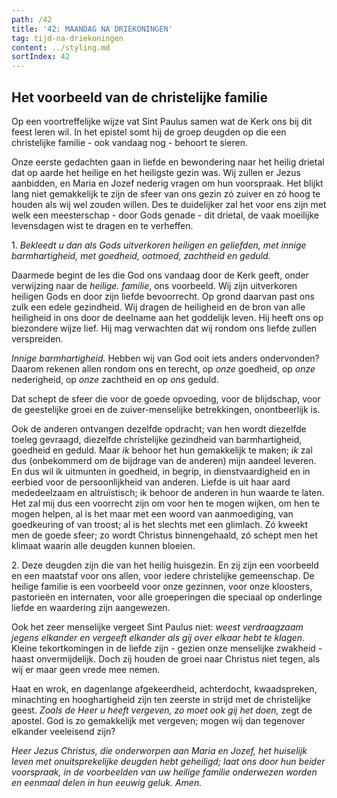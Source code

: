 ```yaml
---
path: /42
title: '42: MAANDAG NA DRIEKONINGEN'
tag: tijd-na-driekoningen
content: ../styling.md
sortIndex: 42
---
```


## Het voorbeeld van de christelijke familie

Op een voortreffelijke wijze vat Sint Paulus samen wat de Kerk ons bij dit feest leren wil. In het epistel somt hij de groep deugden op die een christelijke familie - ook vandaag nog - behoort te sieren.

Onze eerste gedachten gaan in liefde en bewondering naar het heilig drietal dat op aarde het heilige en het heiligste gezin was. Wij zullen er Jezus aanbidden, en Maria en Jozef nederig vragen om hun voorspraak. Het blijkt lang niet gemakkelijk te zijn de sfeer van ons gezin zó zuiver en zó hoog te houden als wij wel zouden willen. Des te duidelijker zal het voor ens zijn met welk een meesterschap - door Gods genade - dit drietal, de vaak moeilijke levensdagen wist te dragen en te verheffen.

1\. _Bekleedt u dan als Gods uitverkoren heiligen en geliefden, met innige barmhartigheid, met goedheid, ootmoed, zachtheid en geduld._

Daarmede begint de les die God ons vandaag door de Kerk geeft, onder verwijzing naar de _heilige. familie_, ons voorbeeld.
Wij zijn uitverkoren heiligen Gods en door zijn liefde bevoorrecht. Op grond daarvan past ons zulk een edele gezindheid. Wij dragen de heiligheid en de bron van alle heiligheid in ons door de deelname aan het goddelijk leven. Hij heeft ons op biezondere wijze lief. Hij mag verwachten dat wij rondom ons liefde zullen verspreiden.

_Innige barmhartigheid._ Hebben wij van God ooit iets anders ondervonden? Daarom rekenen allen rondom ons en terecht, op _onze_ goedheid, op _onze_ nederigheid, op _onze_ zachtheid en op _ons_ geduld.

Dat schept de sfeer die voor de goede opvoeding, voor de blijdschap, voor de geestelijke groei en de zuiver-menselijke betrekkingen, onontbeerlijk is.

Ook de anderen ontvangen dezelfde opdracht; van hen wordt diezelfde toeleg gevraagd, diezelfde christelijke gezindheid van barmhartigheid, goedheid en geduld. Maar _ik_ behoor het hun gemakkelijk te maken; _ik_ zal dus (onbekommerd om de bijdrage van de anderen) mijn aandeel leveren. En dus wil ik uitmunten in goedheid, in begrip, in dienstvaardigheid en in eerbied voor de persoonlijkheid van anderen. Liefde is uit haar aard mededeelzaam en altruïstisch; ik behoor de anderen in hun waarde te laten. Het zal mij dus een voorrecht zijn om voor hen te mogen wijken, om hen te mogen helpen, al is het maar met een woord van aanmoediging, van goedkeuring of van troost; al is het slechts met een glimlach. Zó kweekt men de goede sfeer; zo wordt Christus binnengehaald, zó schept men het klimaat waarin alle deugden kunnen bloeien.

2\. Deze deugden zijn die van het heilig huisgezin. En zij zijn een voorbeeld en een maatstaf voor ons allen, voor iedere christelijke gemeenschap. De heilige familie is een voorbeeld voor onze gezinnen, voor onze kloosters, pastorieën en internaten, voor alle groeperingen die speciaal op onderlinge liefde en waardering zijn aangewezen.

Ook het zeer menselijke vergeet Sint Paulus niet: _weest verdraagzaam jegens elkander en vergeeft elkander als gij over elkaar hebt te klagen_. Kleine tekortkomingen in de liefde zijn - gezien onze menselijke zwakheid - haast onvermijdelijk. Doch zij houden de groei naar Christus niet tegen, als wij er maar geen vrede mee nemen.

Haat en wrok, en dagenlange afgekeerdheid, achterdocht, kwaadspreken, minachting en hooghartigheid zijn ten zeerste in strijd met de christelijke geest. _Zoals de Heer u heeft vergeven, zo moet ook gij het doen,_ zegt de apostel. God is zo gemakkelijk met vergeven; mogen wij dan tegenover elkander veeleisend zijn?

_Heer Jezus Christus, die onderworpen aan Maria en Jozef, het huiselijk leven met onuitsprekelijke deugden hebt geheiligd; laat ons door hun beider voorspraak, in de voorbeelden van uw heilige familie onderwezen worden en eenmaal delen in hun eeuwig geluk. Amen._
